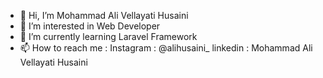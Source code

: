 - 👋 Hi, I’m Mohammad Ali Vellayati Husaini
- 👀 I’m interested in Web Developer
- 🌱 I’m currently learning Laravel Framework
- 📫 How to reach me :
Instagram : @alihusaini_
linkedin : Mohammad Ali Vellayati Husaini



<!---
husencoolwolf/husencoolwolf is a ✨ special ✨ repository because its `README.md` (this file) appears on your GitHub profile.
You can click the Preview link to take a look at your changes.
--->
